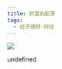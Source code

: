 ```yaml
---
title: 财富的起源
tags:
  - 经济理财-财经
---
```


![](https://wfqqreader-1252317822.image.myqcloud.com/cover/835/26605835/s_26605835.jpg)

undefined